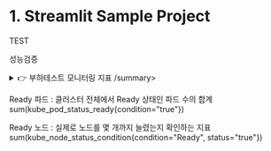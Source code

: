 # 1. Streamlit Sample Project


TEST

성능검증


<details>
  <summary>👉 부하테스트 모니터링 지표 /summary>

Ready 파드 : 클러스터 전체에서 Ready 상태인 파드 수의 합계
  sum(kube_pod_status_ready{condition="true"})

Ready 노드 : 실제로 노드를 몇 개까지 늘렸는지 확인하는 지표
  sum(kube_node_status_condition{condition="Ready", status="true"})
</details>

